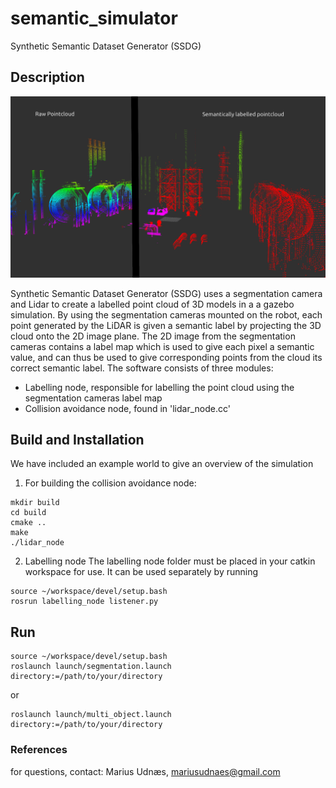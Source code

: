 # semantic_simulator
Synthetic Semantic Dataset Generator (SSDG)


## Description
![](/imgs/sample.png)

Synthetic Semantic Dataset Generator (SSDG) uses a segmentation camera and Lidar to create a labelled point cloud of 3D models in a a gazebo simulation. By using the segmentation cameras mounted on the robot, each point generated by the LiDAR is given a semantic label by projecting the 3D cloud onto the 2D image plane. The 2D image from the segmentation cameras contains a label map which is used to give each pixel a semantic value, and can thus be used to give corresponding points from the cloud its correct semantic label.
The software consists of three modules:
- Labelling node, responsible for labelling the point cloud using the segmentation cameras label map
- Collision avoidance node, found in 'lidar_node.cc'



## Build and Installation
We have included an example world to give an overview of the simulation

1. For building the collision avoidance node:
```
mkdir build
cd build
cmake ..
make 
./lidar_node
```
2. Labelling node
The labelling node folder must be placed in your catkin workspace for use. It can be used separately by running
```
source ~/workspace/devel/setup.bash
rosrun labelling_node listener.py
```

## Run
```
source ~/workspace/devel/setup.bash
roslaunch launch/segmentation.launch directory:=/path/to/your/directory
```
or 
```
roslaunch launch/multi_object.launch directory:=/path/to/your/directory
```



### References

for questions, contact:
Marius Udnæs, mariusudnaes@gmail.com